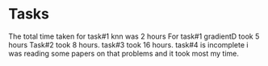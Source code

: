 # Tasks
The total time taken for task#1 knn was 2 hours
For task#1 gradientD took 5 hours
Task#2 took 8 hours.
task#3 took 16 hours.
task#4 is incomplete i was reading some papers on that problems and it took most my time.
